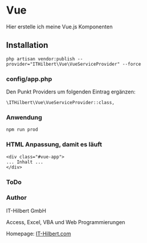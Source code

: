 # Vue

Hier erstelle ich meine Vue.js Komponenten


## Installation
```
php artisan vendor:publish --provider="ITHilbert\Vue\VueServiceProvider" --force
```

### config/app.php
Den Punkt Providers um folgenden Eintrag ergänzen:
```
\ITHilbert\Vue\VueServiceProvider::class,
```

### Anwendung
```
npm run prod
```

### HTML Anpassung, damit es läuft
```
<div class="#vue-app">
... Inhalt ...
</div>
```

### ToDo


### Author
IT-Hilbert GmbH

Access, Excel, VBA und Web Programmierungen

Homepage: [IT-Hilbert.com](https://www.IT-Hilbert.com) 
